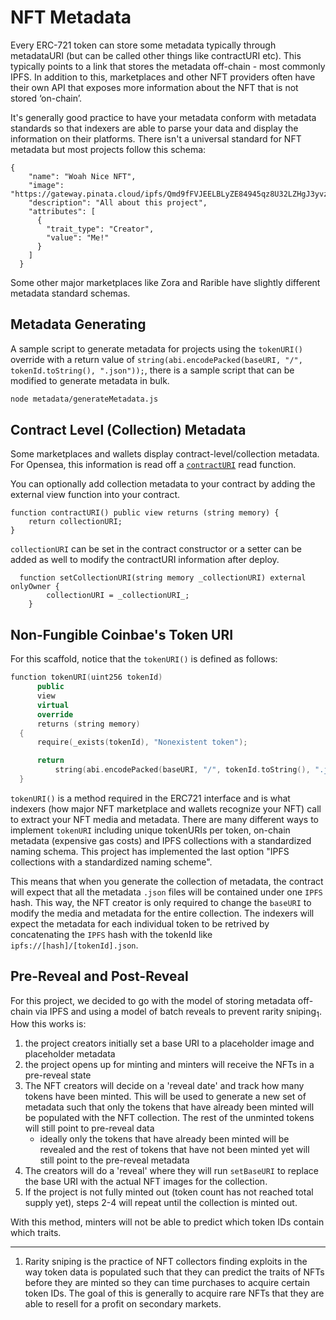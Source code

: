 # NFT Metadata

Every ERC-721 token can store some metadata typically through metadataURI (but can be called other things like contractURI etc). This typically points to a link that stores the metadata off-chain - most commonly IPFS. In addition to this, marketplaces and other NFT providers often have their own API that exposes more information about the NFT that is not stored ‘on-chain’.

It's generally good practice to have your metadata conform with metadata standards so that indexers are able to parse your data and display the information on their platforms.
There isn't a universal standard for NFT metadata but most projects follow this schema:

```
{
    "name": "Woah Nice NFT",
    "image": "https://gateway.pinata.cloud/ipfs/Qmd9fFVJEELBLyZE84945qz8U32LZHgJ3yvzPbU4L2vxvD",
    "description": "All about this project",
    "attributes": [
      {
        "trait_type": "Creator",
        "value": "Me!"
      }
    ]
  }
```

Some other major marketplaces like Zora and Rarible have slightly different metadata standard schemas.

## Metadata Generating

A sample script to generate metadata for projects using the `tokenURI()` override with a return value of `string(abi.encodePacked(baseURI, "/", tokenId.toString(), ".json"));`, there is a sample script that can be modified to generate metadata in bulk.

```bash
node metadata/generateMetadata.js
```

## Contract Level (Collection) Metadata

Some marketplaces and wallets display contract-level/collection metadata. For Opensea, this information is read off a [`contractURI`](https://docs.opensea.io/docs/contract-level-metadata) read function.

You can optionally add collection metadata to your contract by adding the external view function into your contract.

```
function contractURI() public view returns (string memory) {
    return collectionURI;
}
```

`collectionURI` can be set in the contract constructor or a setter can be added as well to modify the contractURI information after deploy.

```
  function setCollectionURI(string memory _collectionURI) external onlyOwner {
        collectionURI = _collectionURI_;
    }
```

## Non-Fungible Coinbae's Token URI

For this scaffold, notice that the `tokenURI()` is defined as follows:

```cpp
function tokenURI(uint256 tokenId)
      public
      view
      virtual
      override
      returns (string memory)
  {
      require(_exists(tokenId), "Nonexistent token");

      return
          string(abi.encodePacked(baseURI, "/", tokenId.toString(), ".json"));
  }
```

`tokenURI()` is a method required in the ERC721 interface and is what indexers (how major NFT marketplace and wallets recognize your NFT) call to extract your NFT media and metadata. There are many different ways to implement `tokenURI` including unique tokenURIs per token, on-chain metadata (expensive gas costs) and IPFS collections with a standardized naming schema. This project has implemented the last option "IPFS collections with a standardized naming scheme".

This means that when you generate the collection of metadata, the contract will expect that all the metadata `.json` files will be contained under one `IPFS` hash. This way, the NFT creator is only required to change the `baseURI` to modify the media and metadata for the entire collection. The indexers will expect the metadata for each individual token to be retrived by concatenating the `IPFS` hash with the tokenId like `ipfs://[hash]/[tokenId].json`.

## Pre-Reveal and Post-Reveal

For this project, we decided to go with the model of storing metadata off-chain via IPFS and using a model of batch reveals to prevent rarity sniping<sub>1</sub>. How this works is:

1. the project creators initially set a base URI to a placeholder image and placeholder metadata
2. the project opens up for minting and minters will receive the NFTs in a pre-reveal state
3. The NFT creators will decide on a 'reveal date' and track how many tokens have been minted. This will be used to generate a new set of metadata such that only the tokens that have already been minted will be populated with the NFT collection. The rest of the unminted tokens will still point to pre-reveal data
   - ideally only the tokens that have already been minted will be revealed and the rest of tokens that have not been minted yet will still point to the pre-reveal metadata
4. The creators will do a 'reveal' where they will run `setBaseURI` to replace the base URI with the actual NFT images for the collection.
5. If the project is not fully minted out (token count has not reached total supply yet), steps 2-4 will repeat until the collection is minted out.

With this method, minters will not be able to predict which token IDs contain which traits.

---

1. Rarity sniping is the practice of NFT collectors finding exploits in the way token data is populated such that they can predict the traits of NFTs before they are minted so they can time purchases to acquire certain token IDs. The goal of this is generally to acquire rare NFTs that they are able to resell for a profit on secondary markets.
